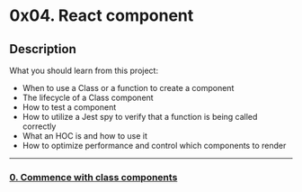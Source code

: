 # 0x04. React component

## Description
What you should learn from this project:

* When to use a Class or a function to create a component
* The lifecycle of a Class component
* How to test a component
* How to utilize a Jest spy to verify that a function is being called correctly
* What an HOC is and how to use it
* How to optimize performance and control which components to render

---

### [0. Commence with class components](./task_0/dashboard)

### []()

### []()

### []()

### []()

### []()

### []()

### []()

### []()

### []()

### []()


